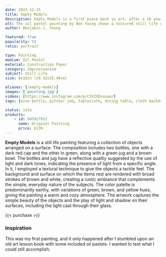 ```yaml
---
date: 2023-12-15
title: Empty Models
description: Empty Models is a first piece back in art, after a 18 year hiatus since childhood. A still life study after discovering old oil pastels stored away in storage.
alt: The oil pastel painting by Ben Young shows a textured still life composition of two green bottles, a green jug, and a brown bowl on a hung white fabric surface against a dark wooden background.
author: Benjamin J. Young

featured: true
popularity: 53
ratio: portrait

type: Painting
medium: Oil Pastel
material: Construction Paper
category: Impressionism
subject: Still Life
size: 8x10in (20.32x25.40cm)

aliases: [/empty-models]
images: ['painting.jpg']
videos: [https://www.instagram.com/p/C3XZXDsuuum/]
tags: [wine bottle, pitcher jub, tablecloth, dining table, cloth backdrop, artwork study, oil pastels, neutral tone, impressionism, still life art, for sale]

status: sale
products:
    - id: 645927912
      name: Original Painting
      price: $139
---
```


**Empty Models** is a still life painting featuring a collection of objects arranged on a surface. The composition includes two bottles, one with a dark red cap and the other in green, along with a green jug and a brown bowl. The bottles and jug have a reflective quality suggested by the use of light and dark tones, indicating the presence of light from a specific angle. In it, I employed a textural technique to give the objects a tactile feel. The background and surface on which the items rest are rendered with broad strokes of brown and white, creating a rustic ambiance that complements the simple, everyday nature of the subjects. The color palette is predominantly earthy, with variations of green, brown, and yellow hues, giving the painting a warm and cozy atmosphere. The artwork captures the simple beauty of the objects and the play of light and shadow on their surfaces, including the light cast through their glass.

{{< purchase >}}

### Inspiration ###

This was my first painting, and it only happened after I stumbled upon an old art lesson book with some included oil pastels. I wanted to test what I could still accomplish.
